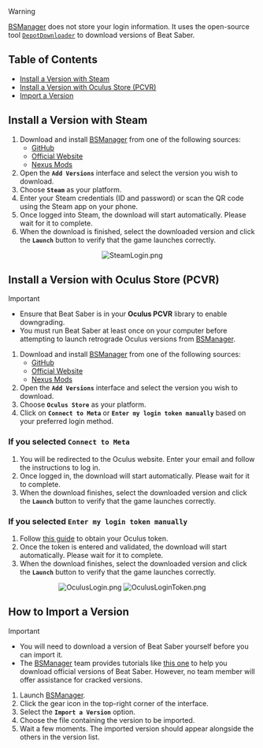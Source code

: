 > [!WARNING]  
>
> [BSManager](https://www.bsmanager.io) does not store your login information. It uses the open-source tool [`DepotDownloader`](https://github.com/SteamRE/DepotDownloader) to download versions of Beat Saber.

## Table of Contents

- [Install a Version with Steam](#install-a-version-with-steam)
- [Install a Version with Oculus Store (PCVR)](#install-a-version-with-oculus-store-pcvr)
- [Import a Version](#how-to-import-a-version)

## Install a Version with Steam

1. Download and install [BSManager](https://www.bsmanager.io) from one of the following sources:  
    - [GitHub](https://github.com/Zagrios/bs-manager/releases/latest)
    - [Official Website](https://www.bsmanager.io)  
    - [Nexus Mods](https://www.nexusmods.com/beatsaber/mods/18?tab=files)
2. Open the __`Add Versions`__ interface and select the version you wish to download.
3. Choose __`Steam`__ as your platform.
4. Enter your Steam credentials (ID and password) or scan the QR code using the Steam app on your phone.
5. Once logged into Steam, the download will start automatically. Please wait for it to complete.
6. When the download is finished, select the downloaded version and click the __`Launch`__ button to verify that the game launches correctly.

<div align="center">
    <img src="../wiki/Guides/Installation-and-updates/Install-or-import-a-version/SteamLogin.png" alt="SteamLogin.png" />
</div>

## Install a Version with Oculus Store (PCVR)

> [!IMPORTANT]  
>
> - Ensure that Beat Saber is in your __Oculus PCVR__ library to enable downgrading.
> - You must run Beat Saber at least once on your computer before attempting to launch retrograde Oculus versions from [BSManager](https://www.bsmanager.io).

1. Download and install [BSManager](https://www.bsmanager.io) from one of the following sources:  
    - [GitHub](https://github.com/Zagrios/bs-manager/releases/latest)
    - [Official Website](https://www.bsmanager.io)  
    - [Nexus Mods](https://www.nexusmods.com/beatsaber/mods/18?tab=files)
2. Open the __`Add Versions`__ interface and select the version you wish to download.
3. Choose __`Oculus Store`__ as your platform.
4. Click on __`Connect to Meta`__ or __`Enter my login token manually`__ based on your preferred login method.

### If you selected __`Connect to Meta`__

1. You will be redirected to the Oculus website. Enter your email and follow the instructions to log in.  
2. Once logged in, the download will start automatically. Please wait for it to complete.  
3. When the download finishes, select the downloaded version and click the __`Launch`__ button to verify that the game launches correctly.

### If you selected __`Enter my login token manually`__

1. Follow [this guide](How-to-obtain-your-Oculus-Token) to obtain your Oculus token.  
2. Once the token is entered and validated, the download will start automatically. Please wait for it to complete.  
3. When the download finishes, select the downloaded version and click the __`Launch`__ button to verify that the game launches correctly.

<div align="center">
    <img src="../wiki/Guides/Installation-and-updates/Install-or-import-a-version/OculusLogin.png" alt="OculusLogin.png" />
    <img src="../wiki/Guides/Installation-and-updates/Install-or-import-a-version/OculusLoginToken.png" alt="OculusLoginToken.png" />
</div>

## How to Import a Version

> [!IMPORTANT]  
>
> - You will need to download a version of Beat Saber yourself before you can import it.
> - The [BSManager](https://www.bsmanager.io) team provides tutorials like [this one](https://steamcommunity.com/sharedfiles/filedetails/?id=1805934840) to help you download official versions of Beat Saber. However, no team member will offer assistance for cracked versions.

1. Launch [BSManager](https://www.bsmanager.io).
2. Click the gear icon in the top-right corner of the interface.
3. Select the __`Import a Version`__ option.
4. Choose the file containing the version to be imported.
5. Wait a few moments. The imported version should appear alongside the others in the version list.
